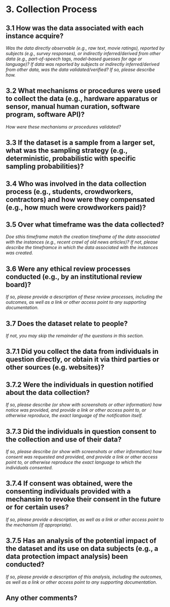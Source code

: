# 3. Collection Process

## 3.1 How was the data associated with each instance acquire?
*Was the data directly observable (e.g., raw text, movie ratings), reported by subjects (e.g., survey responses), or indirectly inferred/derived from other data (e.g., part-of-speech tags, model-based guesses for age or language)? If data was reported by subjects or indirectly inferred/derived from other data, was the data validated/verified? If so, please describe how.*

## 3.2 What mechanisms or procedures were used to collect the data (e.g., hardware apparatus or sensor, manual human curation, software program, software API)?
*How were these mechanisms or procedures validated?*

## 3.3 If the dataset is a sample from a larger set, what was the sampling strategy (e.g., deterministic, probabilistic with specific sampling probabilities)?

## 3.4 Who was involved in the data collection process (e.g., students, crowdworkers, contractors) and how were they compensated (e.g., how much were crowdworkers paid)?

## 3.5 Over what timeframe was the data collected?
*Doe sthis timeframe match the creation timeframe of the data associated with the instances (e.g., recent crawl of old news articles)? If not, please describe the timeframce in which the data associated with the instances was created.*

## 3.6 Were any ethical review processes conducted (e.g., by an institutional review board)?
*If so, please provide a description of these review processes, including the outcomes, as well as a link or other access point to any supporting documentation.*

## 3.7 Does the dataset relate to people?
*If not, you may skip the remainder of the questions in this section.*

## 3.7.1 Did you collect the data from individuals in question directly, or obtain it via third parties or other sources (e.g. websites)?

## 3.7.2 Were the individuals in question notified about the data collection?
*If so, please describe (or show with screenshots or other information) how notice was provided, and provide a link or other access point to, or otherwise reproduce, the exact language of the notification itself.*

## 3.7.3 Did the individuals in question consent to the collection and use of their data?
*If so, please describe (or show with screenshots or other information) how consent was requested and provided, and provide a link or other access point to, or otherwise reproduce the exact language to which the individuals consented.*

## 3.7.4 If consent was obtained, were the consenting individuals provided with a mechansim to revoke their consent in the future or for certain uses?
*If so, please provide a description, as well as a link or other access point to the mechanism (if appropriate).*

## 3.7.5 Has an analysis of the potential impact of the dataset and its use on data subjects (e.g., a data protection impact analysis) been conducted?
*If so, please provide a description of this analysis, including the outcomes, as well as a link or other access point to any supporting documentation.*

## Any other comments?
